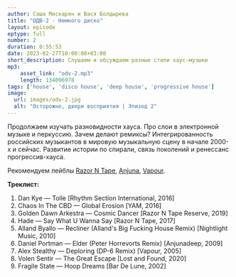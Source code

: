 ```yaml
---
author: Саша Мискарян и Вася Болдырева
title: "ОДВ-2 · Немного диско"
layout: episode
eptype: full
number: 2
duration: 0:55:53
date: 2023-02-27T10:00:00+03:00
short_description: Слушаем и обсуждаем разные стили хаус-музыки
mp3:
    asset_link: "odv-2.mp3"
    length: 134096978
tags: ['house', 'disco house', 'deep house', 'progressive house']
image: 
  url: images/odv-2.jpg
  alt: "Осторожно, двери восприятия | Эпизод 2"
---
```

Продолжаем изучать разновидности хауса. Про слои в электронной музыке и перкуссию. Зачем делают ремиксы? Интегрированность российских музыкантов в мировую музыкальную сцену в начале 2000-х и сейчас. Развитие истории по спирали, связь поколений и ренессанс прогрессив-хауса.

Рекомендуем лейблы [Razor N Tape](https://www.discogs.com/label/406110-Razor-N-Tape), [Anjuna](https://www.discogs.com/label/3870-Anjunabeats), [Vapour](https://www.discogs.com/label/1641-Vapour-Recordings).
<!--more-->

**Треклист:**
1. Dan Kye — Tolle [Rhythm Section International, 2016]
1. Chaos In The CBD — Global Erosion [YAM, 2016]
1. Golden Dawn Arkestra — Cosmic Dancer [Razor N Tape Reserve, 2019]
1. Hade — Say What U Wanna Say [Razor N Tape, 2017]
1. Alland Byallo — Recliner (Alland's Big Fucking House Remix) [Nightlight Music, 2010]
1. Daniel Portman — Elder (Peter Horrevorts Remix) [Anjunadeep, 2009]
1. Alex Stealthy — Deploring (DP-6 Remix) [Vapour, 2005]
1. Volen Sentir — The Great Escape [Lost and Found, 2020]
1. Fragile State — Hoop Dreams [Bar De Lune, 2002]

